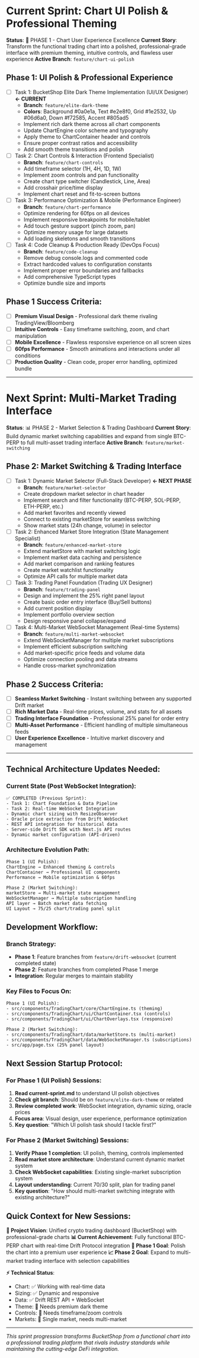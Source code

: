 # Current Sprint: Chart UI Polish & Professional Theming

**Status**: 🎨 PHASE 1 - Chart User Experience Excellence
**Current Story**: Transform the functional trading chart into a polished, professional-grade interface with premium theming, intuitive controls, and flawless user experience
**Active Branch**: `feature/chart-ui-polish`

## Phase 1: UI Polish & Professional Experience
- [ ] Task 1: BucketShop Elite Dark Theme Implementation (UI/UX Designer) **← CURRENT**
  - **Branch**: `feature/elite-dark-theme`
  - **Colors**: Background #0a0e1a, Text #e2e8f0, Grid #1e2532, Up #06d6a0, Down #f72585, Accent #805ad5
  - Implement rich dark theme across all chart components
  - Update ChartEngine color scheme and typography
  - Apply theme to ChartContainer header and controls
  - Ensure proper contrast ratios and accessibility
  - Add smooth theme transitions and polish
- [ ] Task 2: Chart Controls & Interaction (Frontend Specialist)
  - **Branch**: `feature/chart-controls`
  - Add timeframe selector (1H, 4H, 1D, 1W)
  - Implement zoom controls and pan functionality
  - Create chart type switcher (Candlestick, Line, Area)
  - Add crosshair price/time display
  - Implement chart reset and fit-to-screen buttons
- [ ] Task 3: Performance Optimization & Mobile (Performance Engineer)
  - **Branch**: `feature/chart-performance`
  - Optimize rendering for 60fps on all devices
  - Implement responsive breakpoints for mobile/tablet
  - Add touch gesture support (pinch zoom, pan)
  - Optimize memory usage for large datasets
  - Add loading skeletons and smooth transitions
- [ ] Task 4: Code Cleanup & Production Ready (DevOps Focus)
  - **Branch**: `feature/code-cleanup`
  - Remove debug console.logs and commented code
  - Extract hardcoded values to configuration constants
  - Implement proper error boundaries and fallbacks
  - Add comprehensive TypeScript types
  - Optimize bundle size and imports

## Phase 1 Success Criteria:
- [ ] **Premium Visual Design** - Professional dark theme rivaling TradingView/Bloomberg
- [ ] **Intuitive Controls** - Easy timeframe switching, zoom, and chart manipulation
- [ ] **Mobile Excellence** - Flawless responsive experience on all screen sizes
- [ ] **60fps Performance** - Smooth animations and interactions under all conditions
- [ ] **Production Quality** - Clean code, proper error handling, optimized bundle

---

# Next Sprint: Multi-Market Trading Interface

**Status**: 📊 PHASE 2 - Market Selection & Trading Dashboard
**Current Story**: Build dynamic market switching capabilities and expand from single BTC-PERP to full multi-asset trading interface
**Active Branch**: `feature/market-switching`

## Phase 2: Market Switching & Trading Interface
- [ ] Task 1: Dynamic Market Selector (Full-Stack Developer) **← NEXT PHASE**
  - **Branch**: `feature/market-selector`
  - Create dropdown market selector in chart header
  - Implement search and filter functionality (BTC-PERP, SOL-PERP, ETH-PERP, etc.)
  - Add market favorites and recently viewed
  - Connect to existing marketStore for seamless switching
  - Show market stats (24h change, volume) in selector
- [ ] Task 2: Enhanced Market Store Integration (State Management Specialist)
  - **Branch**: `feature/enhanced-market-store`
  - Extend marketStore with market switching logic
  - Implement market data caching and persistence
  - Add market comparison and ranking features
  - Create market watchlist functionality
  - Optimize API calls for multiple market data
- [ ] Task 3: Trading Panel Foundation (Trading UX Designer)
  - **Branch**: `feature/trading-panel`
  - Design and implement the 25% right panel layout
  - Create basic order entry interface (Buy/Sell buttons)
  - Add current position display
  - Implement portfolio overview section
  - Design responsive panel collapse/expand
- [ ] Task 4: Multi-Market WebSocket Management (Real-time Systems)
  - **Branch**: `feature/multi-market-websocket`
  - Extend WebSocketManager for multiple market subscriptions
  - Implement efficient subscription switching
  - Add market-specific price feeds and volume data
  - Optimize connection pooling and data streams
  - Handle cross-market synchronization

## Phase 2 Success Criteria:
- [ ] **Seamless Market Switching** - Instant switching between any supported Drift market
- [ ] **Rich Market Data** - Real-time prices, volume, and stats for all assets
- [ ] **Trading Interface Foundation** - Professional 25% panel for order entry
- [ ] **Multi-Asset Performance** - Efficient handling of multiple simultaneous feeds
- [ ] **User Experience Excellence** - Intuitive market discovery and management

---

## Technical Architecture Updates Needed:

### **Current State (Post WebSocket Integration)**:
```
✅ COMPLETED (Previous Sprint):
- Task 1: Chart Foundation & Data Pipeline
- Task 2: Real-time WebSocket Integration  
- Dynamic chart sizing with ResizeObserver
- Oracle price extraction from Drift WebSocket
- REST API integration for historical data
- Server-side Drift SDK with Next.js API routes
- Dynamic market configuration (API-driven)
```

### **Architecture Evolution Path**:
```
Phase 1 (UI Polish):
ChartEngine → Enhanced theming & controls
ChartContainer → Professional UI components  
Performance → Mobile optimization & 60fps

Phase 2 (Market Switching):
marketStore → Multi-market state management
WebSocketManager → Multiple subscription handling
API layer → Batch market data fetching
UI Layout → 75/25 chart/trading panel split
```

## Development Workflow:

### **Branch Strategy**:
- **Phase 1**: Feature branches from `feature/drift-websocket` (current completed state)
- **Phase 2**: Feature branches from completed Phase 1 merge
- **Integration**: Regular merges to maintain stability

### **Key Files to Focus On**:
```
Phase 1 (UI Polish):
- src/components/TradingChart/core/ChartEngine.ts (theming)
- src/components/TradingChart/ui/ChartContainer.tsx (controls)
- src/components/TradingChart/ui/ChartOverlays.tsx (responsive)

Phase 2 (Market Switching):
- src/components/TradingChart/data/marketStore.ts (multi-market)
- src/components/TradingChart/data/WebSocketManager.ts (subscriptions)
- src/app/page.tsx (25% panel layout)
```

## Next Session Startup Protocol:

### **For Phase 1 (UI Polish) Sessions**:
1. **Read current-sprint.md** to understand UI polish objectives
2. **Check git branch**: Should be on `feature/elite-dark-theme` or related
3. **Review completed work**: WebSocket integration, dynamic sizing, oracle prices
4. **Focus area**: Visual design, user experience, performance optimization
5. **Key question**: "Which UI polish task should I tackle first?"

### **For Phase 2 (Market Switching) Sessions**:
1. **Verify Phase 1 completion**: UI polish, theming, controls implemented
2. **Read market store architecture**: Understand current dynamic market system
3. **Check WebSocket capabilities**: Existing single-market subscription system
4. **Layout understanding**: Current 70/30 split, plan for trading panel
5. **Key question**: "How should multi-market switching integrate with existing architecture?"

## Quick Context for New Sessions:

**🎯 Project Vision**: Unified crypto trading dashboard (BucketShop) with professional-grade charts
**📊 Current Achievement**: Fully functional BTC-PERP chart with real-time Drift Protocol integration
**🚀 Phase 1 Goal**: Polish the chart into a premium user experience
**📈 Phase 2 Goal**: Expand to multi-market trading interface with selection capabilities

**⚡ Technical Status**: 
- Chart: ✅ Working with real-time data
- Sizing: ✅ Dynamic and responsive  
- Data: ✅ Drift REST API + WebSocket
- Theme: 🔄 Needs premium dark theme
- Controls: 🔄 Needs timeframe/zoom controls
- Markets: 🔄 Single market, needs multi-market

---

*This sprint progression transforms BucketShop from a functional chart into a professional trading platform that rivals industry standards while maintaining the cutting-edge DeFi integration.*